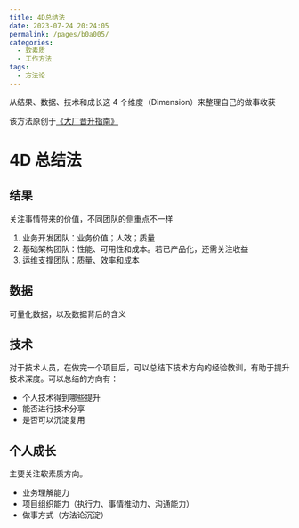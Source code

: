 ```yaml
---
title: 4D总结法
date: 2023-07-24 20:24:05
permalink: /pages/b0a005/
categories: 
  - 软素质
  - 工作方法
tags: 
  - 方法论
---
```


从结果、数据、技术和成长这 4 个维度（Dimension）来整理自己的做事收获

<!-- more -->

该方法原创于[《大厂晋升指南》](https://time.geekbang.org/column/intro/100064501)

# 4D 总结法

## 结果
关注事情带来的价值，不同团队的侧重点不一样
1. 业务开发团队：业务价值；人效；质量
2. 基础架构团队：性能、可用性和成本。若已产品化，还需关注收益
3. 运维支撑团队：质量、效率和成本

## 数据
可量化数据，以及数据背后的含义

## 技术
对于技术人员，在做完一个项目后，可以总结下技术方向的经验教训，有助于提升技术深度。可以总结的方向有：
- 个人技术得到哪些提升
- 能否进行技术分享
- 是否可以沉淀复用

## 个人成长

主要关注软素质方向。
- 业务理解能力
- 项目组织能力（执行力、事情推动力、沟通能力）
- 做事方式（方法论沉淀）